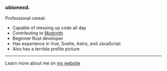 ### ubionexd. 

Professional cereal:
- Capable of messing up code all day
- Contributing to [Modrinth](https://github.com/modrinth) 
- Beginner Rust developer
- Has experience in Vue, Svelte, Astro, and JavaScript.
- Also has a terrible profile picture

---

Learn more about me on [my website](https://ubionexd.vercel.app)
<!---
ubionexd/ubionexd is a ✨ special ✨ repository because its `README.md` (this file) appears on your GitHub profile.
You can click the Preview link to take a look at your changes.
--->
